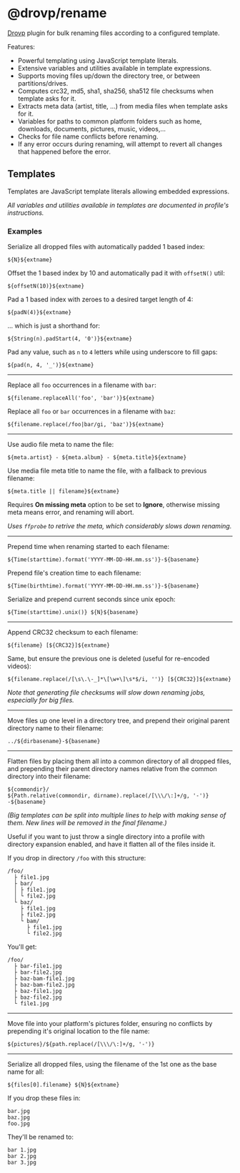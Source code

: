 # @drovp/rename

[Drovp](https://drovp.app) plugin for bulk renaming files according to a configured template.

Features:

-   Powerful templating using JavaScript template literals.
-   Extensive variables and utilities available in template expressions.
-   Supports moving files up/down the directory tree, or between partitions/drives.
-   Computes crc32, md5, sha1, sha256, sha512 file checksums when template asks for it.
-   Extracts meta data (artist, title, ...) from media files when template asks for it.
-   Variables for paths to common platform folders such as home, downloads, documents, pictures, music, videos,...
-   Checks for file name conflicts before renaming.
-   If any error occurs during renaming, will attempt to revert all changes that happened before the error.

## Templates

Templates are JavaScript template literals allowing embedded expressions.

_All variables and utilities available in templates are documented in profile's instructions._

### Examples

Serialize all dropped files with automatically padded 1 based index:

```
${N}${extname}
```

Offset the 1 based index by 10 and automatically pad it with `offsetN()` util:

```
${offsetN(10)}${extname}
```

Pad a 1 based index with zeroes to a desired target length of 4:

```
${padN(4)}${extname}
```

... which is just a shorthand for:

```
${String(n).padStart(4, '0')}${extname}
```

Pad any value, such as `n` to `4` letters while using underscore to fill gaps:

```
${pad(n, 4, '_')}${extname}
```

---

Replace all `foo` occurrences in a filename with `bar`:

```
${filename.replaceAll('foo', 'bar')}${extname}
```

Replace all `foo` or `bar` occurrences in a filename with `baz`:

```
${filename.replace(/foo|bar/gi, 'baz')}${extname}
```

---

Use audio file meta to name the file:

```
${meta.artist} - ${meta.album} - ${meta.title}${extname}
```

Use media file meta title to name the file, with a fallback to previous filename:

```
${meta.title || filename}${extname}
```

Requires **On missing meta** option to be set to **Ignore**, otherwise missing meta means error, and renaming will abort.

_Uses `ffprobe` to retrive the meta, which considerably slows down renaming._

---

Prepend time when renaming started to each filename:

```
${Time(starttime).format('YYYY-MM-DD-HH.mm.ss')}-${basename}
```

Prepend file's creation time to each filename:

```
${Time(birthtime).format('YYYY-MM-DD-HH.mm.ss')}-${basename}
```

Serialize and prepend current seconds since unix epoch:

```
${Time(starttime).unix()} ${N}${basename}
```

---

Append CRC32 checksum to each filename:

```
${filename} [${CRC32}]${extname}
```

Same, but ensure the previous one is deleted (useful for re-encoded videos):

```
${filename.replace(/[\s\.\-_]*\[\w+\]\s*$/i, '')} [${CRC32}]${extname}
```

_Note that generating file checksums will slow down renaming jobs, especially for big files._

---

Move files up one level in a directory tree, and prepend their original parent directory name to their filename:

```
../${dirbasename}-${basename}
```

---

Flatten files by placing them all into a common directory of all dropped files, and prepending their parent directory names relative from the common directory into their filename:

```
${commondir}/
${Path.relative(commondir, dirname).replace(/[\\\/\:]+/g, '-')}
-${basename}
```

_(Big templates can be split into multiple lines to help with making sense of them. New lines will be removed in the final filename.)_

Useful if you want to just throw a single directory into a profile with directory expansion enabled, and have it flatten all of the files inside it.

If you drop in directory `/foo` with this structure:

```
/foo/
  ├ file1.jpg
  ├ bar/
  │ ├ file1.jpg
  │ └ file2.jpg
  └ baz/
    ├ file1.jpg
    ├ file2.jpg
    └ bam/
      ├ file1.jpg
      └ file2.jpg
```

You'll get:

```
/foo/
  ├ bar-file1.jpg
  ├ bar-file2.jpg
  ├ baz-bam-file1.jpg
  ├ baz-bam-file2.jpg
  ├ baz-file1.jpg
  ├ baz-file2.jpg
  └ file1.jpg
```

---

Move file into your platform's pictures folder, ensuring no conflicts by prepending it's original location to the file name:

```
${pictures}/${path.replace(/[\\\/\:]+/g, '-')}
```

---

Serialize all dropped files, using the filename of the 1st one as the base name for all:

```
${files[0].filename} ${N}${extname}
```

If you drop these files in:

```
bar.jpg
baz.jpg
foo.jpg
```

They'll be renamed to:

```
bar 1.jpg
bar 2.jpg
bar 3.jpg
```

